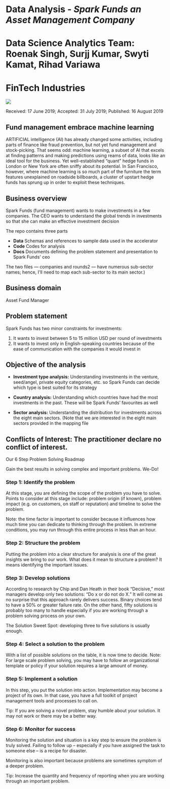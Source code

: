# Data Analysis - *Spark Funds an Asset Management Company*
# Data Science Analytics Team: Roenak Singh, Surjj Kumar, Swyti Kamat, Rihad Variawa
# FinTech Industries

![](https://media.giphy.com/media/3oGRFF7ClUXX5dTf0c/giphy.gif)

Received: 17 June 2019; Accepted: 31 July 2019; Published: 16 August 2019

## Fund management embrace machine learning

ARTIFICIAL intelligence (AI) has already changed some activities, including parts of finance like fraud prevention, but not yet fund management and stock-picking. That seems odd: machine learning, a subset of AI that excels at finding patterns and making predictions using reams of data, looks like an ideal tool for the business. Yet well-established “quant” hedge funds in London or New York are often sniffy about its potential. In San Francisco, however, where machine learning is so much part of the furniture the term features unexplained on roadside billboards, a cluster of upstart hedge funds has sprung up in order to exploit these techniques.

## Business overview

Spark Funds (fund management) wants to make investments in a few companies. The CEO wants to understand the global trends in investments so that she can make an effective investment decision

The repo contains three parts

- **Data** Schemas and references to sample data used in the accelerator
- **Code** Codes for analysis
- **Docs** Documents defining the problem statement and presentation to Spark Funds' ceo

The two files — companies and rounds2 — have numerous sub-sector names; hence, I'll need to map each sub-sector to its main sector.)

## Business domain

Asset Fund Manager

## Problem statement

Spark Funds has two minor constraints for investments:

1. It wants to invest between 5 to 15 million USD per round of investments
2. It wants to invest only in English-speaking countries because of the ease of communication with the companies it would invest in

## Objective of the analysis

*	**Investment type analysis:** Understanding investments in the venture, seed/angel, private equity categories, etc. so Spark Funds can decide which type is best suited for its strategy

*	**Country analysis:** Understanding which countries have had the most investments in the past. These will be Spark Funds’ favourites as well

*	**Sector analysis:** Understanding the distribution for investments across the eight main sectors. (Note that we are interested in the eight main sectors provided in the mapping file

## Conflicts of Interest: The practitioner declare no conflict of interest.

Our 6 Step Problem Solving Roadmap


Gain the best results in solving complex and important problems. We-Do!

### Step 1: Identify the problem
At this stage, you are defining the scope of the problem you have to solve. Points to consider at this stage include: problem origin (if known), problem impact (e.g. on customers, on staff or reputation) and timeline to solve the problem.

Note: the time factor is important to consider because it influences how much time you can dedicate to thinking through the problem. In extreme conditions, you may run through this entire process in less than an hour.

### Step 2: Structure the problem
Putting the problem into a clear structure for analysis is one of the great insights we bring to our work. What does it mean to structure a problem? It means identifying the important issues.

### Step 3: Develop solutions
According to research by Chip and Dan Heath in their book “Decisive,” most managers develop only two solutions: “Do x or do not do X.” It will come as no surprise that this approach rarely delivers success. Binary choices tend to have a 50% or greater failure rate. On the other hand, fifty solutions is probably too many to handle especially if you are working through a problem solving process on your own.

The Solution Sweet Spot: developing three to five solutions is usually enough.

### Step 4: Select a solution to the problem
With a list of possible solutions on the table, it is now time to decide. 
Note: For large scale problem solving, you may have to follow an organizational template or policy if your solution requires a large amount of money.

### Step 5: Implement a solution
In this step, you put the solution into action. Implementation may become a project of its own. In that case, you have a full toolkit of project management tools and processes to call on.

Tip: If you are solving a novel problem, stay humble about your solution. It may not work or there may be a better way.

### Step 6: Monitor for success
Monitoring the solution and situation is a key step to ensure the problem is truly solved. Failing to follow up – especially if you have assigned the task to someone else – is a recipe for disaster. 

Monitoring is also important because problems are sometimes symptom of a deeper problem.

Tip: Increase the quantity and frequency of reporting when you are working through an important problem.





